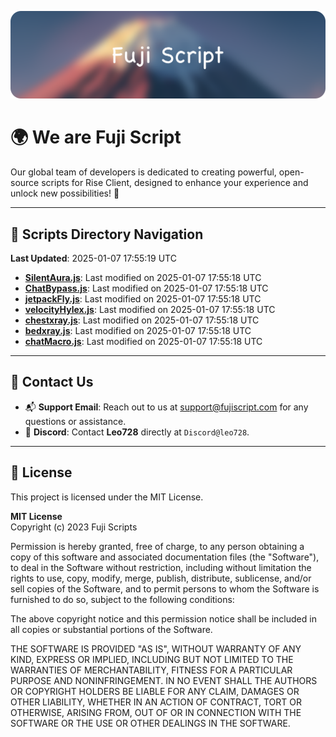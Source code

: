 ![Banner](.github/b.webp)

# 🌍 **We are Fuji Script**

Our global team of developers is dedicated to creating powerful, open-source scripts for Rise Client, designed to enhance your experience and unlock new possibilities! 🌟

---
<!-- SCRIPTS_NAVIGATION_START -->
## 📂 **Scripts Directory Navigation**

**Last Updated**: 2025-01-07 17:55:19 UTC

- **[SilentAura.js](scripts/SilentAura.js)**: Last modified on 2025-01-07 17:55:18 UTC
- **[ChatBypass.js](scripts/ChatBypass.js)**: Last modified on 2025-01-07 17:55:18 UTC
- **[jetpackFly.js](scripts/jetpackFly.js)**: Last modified on 2025-01-07 17:55:18 UTC
- **[velocityHylex.js](scripts/velocityHylex.js)**: Last modified on 2025-01-07 17:55:18 UTC
- **[chestxray.js](scripts/chestxray.js)**: Last modified on 2025-01-07 17:55:18 UTC
- **[bedxray.js](scripts/bedxray.js)**: Last modified on 2025-01-07 17:55:18 UTC
- **[chatMacro.js](scripts/chatMacro.js)**: Last modified on 2025-01-07 17:55:18 UTC

<!-- SCRIPTS_NAVIGATION_END -->

---

## 💬 **Contact Us**  
- 📬 **Support Email**: Reach out to us at [support@fujiscript.com](mailto:support@fujiscript.com) for any questions or assistance.  
- 💬 **Discord**: Contact **Leo728** directly at `Discord@leo728`.

---

## 📜 **License**

This project is licensed under the MIT License.  

**MIT License**  
Copyright (c) 2023 Fuji Scripts  

Permission is hereby granted, free of charge, to any person obtaining a copy of this software and associated documentation files (the "Software"), to deal in the Software without restriction, including without limitation the rights to use, copy, modify, merge, publish, distribute, sublicense, and/or sell copies of the Software, and to permit persons to whom the Software is furnished to do so, subject to the following conditions:  

The above copyright notice and this permission notice shall be included in all copies or substantial portions of the Software.  

THE SOFTWARE IS PROVIDED "AS IS", WITHOUT WARRANTY OF ANY KIND, EXPRESS OR IMPLIED, INCLUDING BUT NOT LIMITED TO THE WARRANTIES OF MERCHANTABILITY, FITNESS FOR A PARTICULAR PURPOSE AND NONINFRINGEMENT. IN NO EVENT SHALL THE AUTHORS OR COPYRIGHT HOLDERS BE LIABLE FOR ANY CLAIM, DAMAGES OR OTHER LIABILITY, WHETHER IN AN ACTION OF CONTRACT, TORT OR OTHERWISE, ARISING FROM, OUT OF OR IN CONNECTION WITH THE SOFTWARE OR THE USE OR OTHER DEALINGS IN THE SOFTWARE.  
